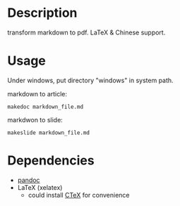 # Description

transform markdown to pdf. LaTeX & Chinese support.


# Usage

Under windows, put directory "windows" in system path.

markdown to article:

	makedoc markdown_file.md

markdwon to slide:

	makeslide markdown_file.md

# Dependencies

- [pandoc](johnmacfarlane.net/pandoc/)
- LaTeX (xelatex)
	- could install [CTeX](http://www.ctex.org/HomePage) for convenience
